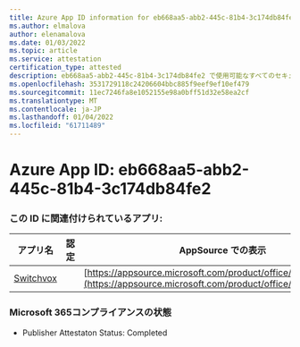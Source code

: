```yaml
---
title: Azure App ID information for eb668aa5-abb2-445c-81b4-3c174db84fe2
ms.author: elmalova
author: elenamalova
ms.date: 01/03/2022
ms.topic: article
ms.service: attestation
certification_type: attested
description: eb668aa5-abb2-445c-81b4-3c174db84fe2 で使用可能なすべてのセキュリティおよびコンプライアンス情報。
ms.openlocfilehash: 3531729118c24206604bbc885f9eef9ef10ef479
ms.sourcegitcommit: 11ec7246fa8e1052155e98a0bff51d32e58ea2cf
ms.translationtype: MT
ms.contentlocale: ja-JP
ms.lasthandoff: 01/04/2022
ms.locfileid: "61711489"
---
```

# <a name="azure-app-id-eb668aa5-abb2-445c-81b4-3c174db84fe2"></a>Azure App ID: eb668aa5-abb2-445c-81b4-3c174db84fe2


### <a name="apps-associated-with-this-id"></a>この ID に関連付けられているアプリ:
| **アプリ名** | **認定** | **AppSource での表示** |
|--------------|---------------|-----------------------|
| [Switchvox](https://docs.microsoft.com/microsoft-365-app-certification/forward/WA200001535) |  | [https://appsource.microsoft.com/product/office/WA200001535](https://appsource.microsoft.com/product/office/WA200001535) |

### <a name="microsoft-365-app-compliance-status"></a>Microsoft 365コンプライアンスの状態
- Publisher Attestaton Status: Completed
